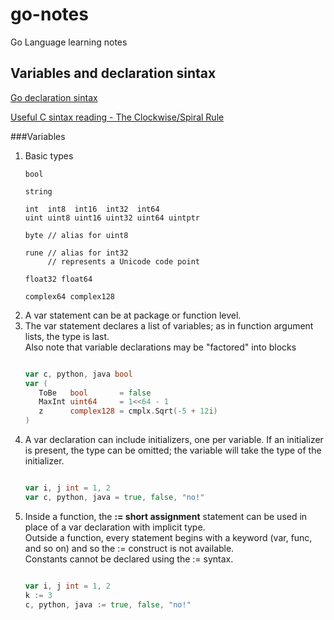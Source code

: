 # go-notes

Go Language learning notes

## Variables and declaration sintax
[Go declaration sintax](http://blog.golang.org/gos-declaration-syntax)

[Useful C sintax reading - The Clockwise/Spiral Rule](http://c-faq.com/decl/spiral.anderson.html)

###Variables
1. Basic types  
   ```
   bool

   string

   int  int8  int16  int32  int64
   uint uint8 uint16 uint32 uint64 uintptr

   byte // alias for uint8

   rune // alias for int32
        // represents a Unicode code point

   float32 float64

   complex64 complex128
   ```  
2. A var statement can be at package or function level.  
3. The var statement declares a list of variables; as in function argument lists, the type is last.  
   Also note that variable declarations may be "factored" into blocks
   ```Go
   
   var c, python, java bool  
   var (
	  ToBe   bool       = false
	  MaxInt uint64     = 1<<64 - 1
	  z      complex128 = cmplx.Sqrt(-5 + 12i)
   )
   
   ```  
4. A var declaration can include initializers, one per variable. If an initializer is present, the type can be omitted; the variable will take the type of the initializer.  
   ```Go
   
   var i, j int = 1, 2  
   var c, python, java = true, false, "no!"
   ```  
5. Inside a function, the **:= short assignment** statement can be used in place of a var declaration with implicit type.  
   Outside a function, every statement begins with a keyword (var, func, and so on) and so the := construct is not available.  
   Constants cannot be declared using the := syntax.  
   ```Go
   
   var i, j int = 1, 2  
   k := 3  
   c, python, java := true, false, "no!"
   ```

